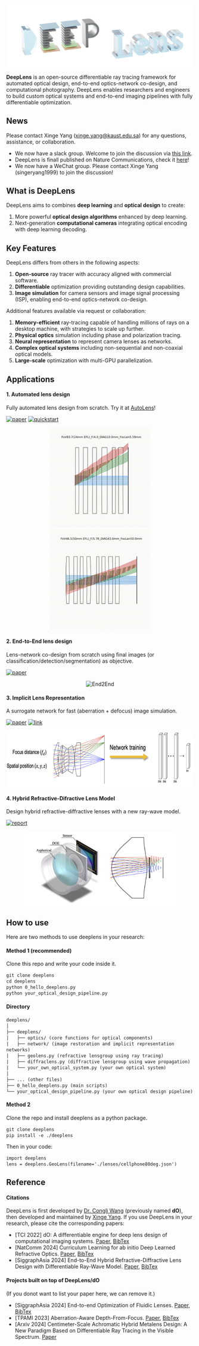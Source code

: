 <div style="text-align:center;">
    <img src="imgs/logo.png"/>
</div>

**DeepLens** is an open-source differentiable ray tracing framework for automated optical design, end-to-end optics-network co-design, and computational photography. DeepLens enables researchers and engineers to build custom optical systems and end-to-end imaging pipelines with fully differentiable optimization.

## News

Please contact Xinge Yang (xinge.yang@kaust.edu.sa) for any questions, assistance, or collaboration.

* We now have a slack group. Welcome to join the discussion via [this link](https://join.slack.com/t/deeplens/shared_invite/zt-2wz3x2n3b-plRqN26eDhO2IY4r_gmjOw).
* DeepLens is finall published on Nature Communications, check it [here](https://www.nature.com/articles/s41467-024-50835-7)!
* We now have a WeChat group. Please contact Xinge Yang (singeryang1999) to join the discussion!

## What is DeepLens

DeepLens aims to combines **deep learning** and **optical design** to create:

1. More powerful **optical design algorithms** enhanced by deep learning.
2. Next-generation **computational cameras** integrating optical encoding with deep learning decoding.

## Key Features

DeepLens differs from others in the following aspects:

1. **Open-source** ray tracer with accuracy aligned with commercial software.
2. **Differentiable** optimization providing outstanding design capabilities.
3. **Image simulation** for camera sensors and image signal processing (ISP), enabling end-to-end optics-network co-design.

Additional features available via request or collaboration:

1. **Memory-efficient** ray-tracing capable of handling millions of rays on a desktop machine, with strategies to scale up further.
2. **Physical optics** simulation including phase and polarization tracing.
3. **Neural representation** to represent camera lenses as networks.
4. **Complex optical systems** including non-sequential and non-coaxial optical models.
5. **Large-scale** optimization with multi-GPU parallelization.

## Applications

#### 1. Automated lens design

Fully automated lens design from scratch. Try it at [AutoLens](https://github.com/vccimaging/AutoLens)!

[![paper](https://img.shields.io/badge/NatComm-2024-orange)](https://www.nature.com/articles/s41467-024-50835-7) [![quickstart](https://img.shields.io/badge/Project-green)](https://github.com/vccimaging/AutoLens)

<div align="center">
    <img src="imgs/autolens1.gif" alt="AutoLens" height="270px"/>
    <img src="imgs/autolens2.gif" alt="AutoLens" height="270px"/>
</div>

#### 2. End-to-End lens design

Lens-network co-design from scratch using final images (or classification/detection/segmentation) as objective.

[![paper](https://img.shields.io/badge/NatComm-2024-orange)](https://www.nature.com/articles/s41467-024-50835-7)

<div align="center">
    <img src="imgs/end2end.gif" alt="End2End" height="150px"/>
</div>

#### 3. Implicit Lens Representation

A surrogate network for fast (aberration + defocus) image simulation.

[![paper](https://img.shields.io/badge/TPAMI-2023-orange)](https://ieeexplore.ieee.org/document/10209238) [![link](https://img.shields.io/badge/Project-green)](https://github.com/vccimaging/Aberration-Aware-Depth-from-Focus)

<div align="center">
    <img src="imgs/implicit_net.png" alt="Implicit" height="150px"/>
</div>

#### 4. Hybrid Refractive-Difractive Lens Model

Design hybrid refractive-diffractive lenses with a new ray-wave model.

[![report](https://img.shields.io/badge/SiggraphAsia-2024-orange)](https://arxiv.org/abs/2406.00834)

<div align="center">
    <img src="imgs/hybridlens.png" alt="Implicit" height="200px"/>
</div>

## How to use

Here are two methods to use deeplens in your research:

#### Method 1 (recommended)

Clone this repo and write your code inside it.

```
git clone deeplens
cd deeplens
python 0_hello_deeplens.py
python your_optical_design_pipeline.py
```

#### Directory

```
deeplens/
│
├── deeplens/
│   ├── optics/ (core functions for optical components)
|   ├── network/ (image restoration and implicit representation networks)
|   ├── geolens.py (refractive lensgroup using ray tracing)
|   ├── diffraclens.py (diffractive lensgroup using wave propagation)
|   └── your_own_optical_system.py (your own optical system)
│
├── ... (other files)
├── 0_hello_deeplens.py (main scripts)
└── your_optical_design_pipeline.py (your own optical design pipeline)

```

#### Method 2

Clone the repo and install deeplens as a python package.

```
git clone deeplens
pip install -e ./deeplens
```

Then in your code:

```
import deeplens
lens = deeplens.GeoLens(filename='./lenses/cellphone80deg.json')
```

## Reference

#### Citations

DeepLens is first developed by [Dr. Congli Wang](https://congliwang.github.io/) (previously named **dO**), then developed and maintained by [Xinge Yang](https://singer-yang.github.io/). If you use DeepLens in your research, please cite the corresponding papers:

- [TCI 2022] dO: A differentiable engine for deep lens design of computational imaging systems. [Paper](https://ieeexplore.ieee.org/document/9919421), [BibTex](./misc/do_bibtex.txt)
- [NatComm 2024] Curriculum Learning for ab initio Deep Learned Refractive Optics. [Paper](https://www.nature.com/articles/s41467-024-50835-7), [BibTex](./misc/deeplens_bibtex.txt)
- [SiggraphAsia 2024] End-to-End Hybrid Refractive-Diffractive Lens Design with Differentiable Ray-Wave Model. [Paper](https://arxiv.org/abs/2406.00834), [BibTex](./misc/hybridlens_bibtex.txt)

#### Projects built on top of DeepLens/dO

(If you donot want to list your paper here, we can remove it.)

- [SiggraphAsia 2024] End-to-end Optimization of Fluidic Lenses. [Paper](https://dl.acm.org/doi/10.1145/3680528.3687584), [BibTex](.misc/fluidiclens_bibtext.txt)
- [TPAMI 2023] Aberration-Aware Depth-From-Focus. [Paper](https://ieeexplore.ieee.org/document/10209238), [BibTex](./misc/aatdff_bibtex.txt)
- [Arxiv 2024] Centimeter-Scale Achromatic Hybrid Metalens Design: A New Paradigm Based on Differentiable Ray Tracing in the Visible Spectrum. [Paper](https://arxiv.org/abs/2404.03173)
